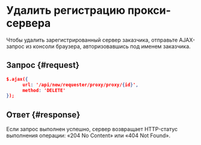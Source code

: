 # Удалить регистрацию прокси-сервера

Чтобы удалить зарегистрированный сервер заказчика, отправьте AJAX-запрос из консоли браузера, авторизовавшись под именем заказчика.

## Запрос {#request}

```json
$.ajax({
      url: '/api/new/requester/proxy/proxy/{id}',
      method: 'DELETE'
});
```

## Ответ {#response}

Если запрос выполнен успешно, сервер возвращает HTTP-статус выполнения операции: «204 No Content» или «404 Not Found».

